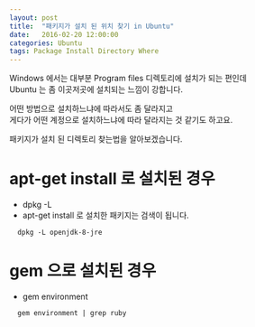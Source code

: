 ```yaml
---
layout: post
title:  "패키지가 설치 된 위치 찾기 in Ubuntu"
date:   2016-02-20 12:00:00 
categories: Ubuntu
tags: Package Install Directory Where
---
```


Windows 에서는 대부분 Program files 디렉토리에 설치가 되는 편인데  
Ubuntu 는 좀 이곳저곳에 설치되는 느낌이 강합니다.  

어떤 방법으로 설치하느냐에 따라서도 좀 달라지고  
게다가 어떤 계정으로 설치하느냐에 따라 달라지는 것 같기도 하고요.  

패키지가 설치 된 디렉토리 찾는법을 알아보겠습니다.

<!--more-->

# apt-get install 로 설치된 경우
  * dpkg -L <packagename>
  * apt-get install 로 설치한 패키지는 검색이 됩니다.

~~~
  dpkg -L openjdk-8-jre
~~~

# gem 으로 설치된 경우
  * gem environment

~~~
  gem environment | grep ruby
~~~


